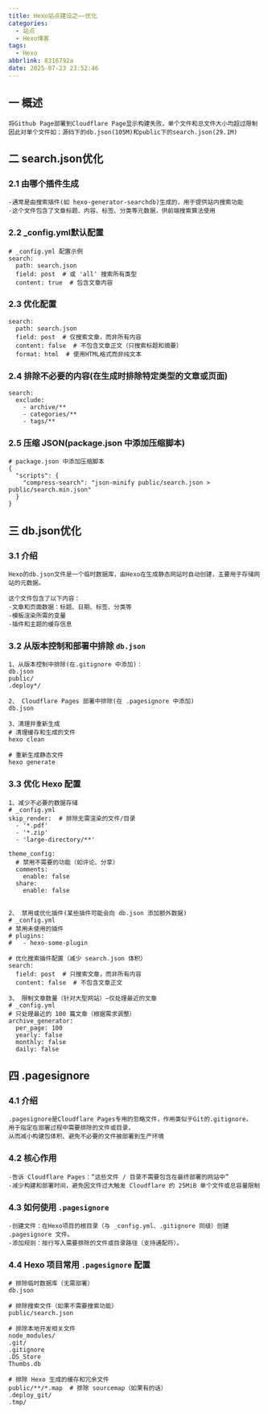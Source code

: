 ```yaml
---
title: Hexo站点建设之——优化
categories:
  - 站点
  - Hexo博客
tags:
  - Hexo
abbrlink: 8316792a
date: 2025-07-23 23:52:46
---
```

## 一 概述

```
将Github Page部署到Cloudflare Page显示构建失败，单个文件和总文件大小均超过限制
因此对单个文件如：源码下的db.json(105M)和public下的search.json(29.1M)
```

<!--more-->

## 二 search.json优化

### 2.1 由哪个插件生成

```
-通常是由搜索插件(如 hexo-generator-searchdb)生成的，用于提供站内搜索功能
-这个文件包含了文章标题、内容、标签、分类等元数据，供前端搜索算法使用
```

### 2.2 _config.yml默认配置

```
# _config.yml 配置示例
search:
  path: search.json
  field: post  # 或 'all' 搜索所有类型
  content: true  # 包含文章内容
```

### 2.3 优化配置

```
search:
  path: search.json
  field: post  # 仅搜索文章，而非所有内容
  content: false  # 不包含文章正文（只搜索标题和摘要）
  format: html  # 使用HTML格式而非纯文本
```

### 2.4 排除不必要的内容(在生成时排除特定类型的文章或页面)

```
search:
  exclude:
    - archive/**
    - categories/**
    - tags/**
```

### 2.5 压缩 JSON(package.json 中添加压缩脚本)

```
# package.json 中添加压缩脚本
{
  "scripts": {
    "compress-search": "json-minify public/search.json > public/search.min.json"
  }
}
```

## 三 db.json优化

### 3.1 介绍

```
Hexo的db.json文件是一个临时数据库，由Hexo在生成静态网站时自动创建，主要用于存储网站的元数据。

这个文件包含了以下内容：
-文章和页面数据：标题、日期、标签、分类等
-模板渲染所需的变量
-插件和主题的缓存信息
```

### 3.2 从版本控制和部署中排除 `db.json`

```
1、从版本控制中排除(在.gitignore 中添加)：
db.json
public/
.deploy*/

2、 Cloudflare Pages 部署中排除(在 .pagesignore 中添加)
db.json

3、清理并重新生成
# 清理缓存和生成的文件
hexo clean

# 重新生成静态文件
hexo generate
```

### 3.3 优化 Hexo 配置

```
1、减少不必要的数据存储
# _config.yml
skip_render:  # 排除无需渲染的文件/目录
  - '*.pdf'
  - '*.zip'
  - 'large-directory/**'

theme_config:
  # 禁用不需要的功能（如评论、分享）
  comments:
    enable: false
  share:
    enable: false
    
    
2、 禁用或优化插件(某些插件可能会向 db.json 添加额外数据) 
# _config.yml
# 禁用未使用的插件
# plugins:
#   - hexo-some-plugin

# 优化搜索插件配置（减少 search.json 体积）
search:
  field: post  # 只搜索文章，而非所有内容
  content: false  # 不包含文章正文
  
3、 限制文章数量（针对大型网站）—仅处理最近的文章  
# _config.yml
# 只处理最近的 100 篇文章（根据需求调整）
archive_generator:
  per_page: 100
  yearly: false
  monthly: false
  daily: false
```

## 四 .pagesignore

### 4.1 介绍

```
.pagesignore是Cloudflare Pages专用的忽略文件，作用类似于Git的.gitignore，
用于指定在部署过程中需要排除的文件或目录，
从而减小构建包体积、避免不必要的文件被部署到生产环境
```

### 4.2 核心作用

```
-告诉 Cloudflare Pages：“这些文件 / 目录不需要包含在最终部署的网站中”
-减少构建和部署时间，避免因文件过大触发 Cloudflare 的 25MiB 单个文件或总容量限制
```

### 4.3 如何使用 `.pagesignore`

```
-创建文件：在Hexo项目的根目录（与 _config.yml、.gitignore 同级）创建 .pagesignore 文件。
-添加规则：按行写入需要排除的文件或目录路径（支持通配符）。
```

### 4.4 Hexo 项目常用 `.pagesignore` 配置

```
# 排除临时数据库（无需部署）
db.json

# 排除搜索文件（如果不需要搜索功能）
public/search.json

# 排除本地开发相关文件
node_modules/
.git/
.gitignore
.DS_Store
Thumbs.db

# 排除 Hexo 生成的缓存和冗余文件
public/**/*.map  # 排除 sourcemap（如果有的话）
.deploy_git/
.tmp/
```

